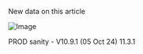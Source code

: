 New data on this article

![Image](/docs/.document360/assets/Number-123-église.png)

PROD sanity - V10.9.1 (05 Oct 24) 11.3.1
